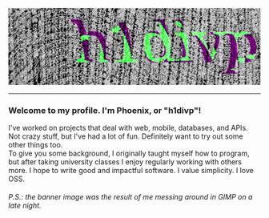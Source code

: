 <div align="center">
    <img src="img4.png" alt="Profile image">
</div>
<hr>
<p>
    <h3>Welcome to my profile. I'm Phoenix, or "h1divp"!</h3>
    I've worked on projects that deal with web, mobile, databases, and APIs. Not crazy stuff, but I've had a lot of fun. Definitely want to try out some other things too.<br>
    To give you some background, I originally taught myself how to program, but after taking university classes I enjoy regularly working with others more. I hope to write good and impactful software. I value simplicity. I love OSS.
</p>
<h6>P.S.: the banner image was the result of me messing around in GIMP on a late night.</h6>
